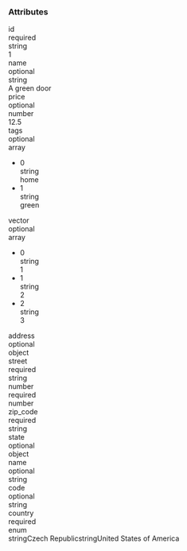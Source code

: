 <div class="attributes">
    <div class="attributesTitle">
        <h3 class="attributesTitleText">Attributes</h3></div>
    <div class="attributesList">
        <div class="attributeObject">
            <div class="attributeObjectMembers">
                <div class="attributeObjectMemberContainer">
                    <div class="attributeObjectMember isExpanded">
                        <div class="attributeObjectMemberToggle">
                            <div class="attributeToggle isExpanded"><span class="attributeToggleIcon"></span></div>
                        </div>
                        <div class="attributeObjectMemberKey">
                            <div class="attributeKey">id</div>
                        </div>
                        <div class="attributeObjectMemberRequirement">
                            <div class="attributeRequirement isRequired"><span class="attributeRequirementIcon"></span><span class="attributeRequirementTooltip"><div class="attributeTooltip"><span class="attributeTooltipText">required</span></div>
                            </span>
                        </div>
                    </div>
                    <div class="attributeObjectMemberDescription">
                        <noscript></noscript>
                    </div>
                    <div class="attributeObjectMemberType">
                        <div class="attributeType">string</div>
                    </div>
                    <div class="attributeObjectMemberValue">
                        <div class="attributeValue">1</div>
                    </div>
                </div>
            </div>
            <div class="attributeObjectMemberContainer">
                <div class="attributeObjectMember isExpanded">
                    <div class="attributeObjectMemberToggle">
                        <div class="attributeToggle isExpanded"><span class="attributeToggleIcon"></span></div>
                    </div>
                    <div class="attributeObjectMemberKey">
                        <div class="attributeKey">name</div>
                    </div>
                    <div class="attributeObjectMemberRequirement">
                        <div class="attributeRequirement isOptional"><span class="attributeRequirementIcon"></span><span class="attributeRequirementTooltip"><div class="attributeTooltip"><span class="attributeTooltipText">optional</span></div>
                        </span>
                    </div>
                </div>
                <div class="attributeObjectMemberDescription">
                    <noscript></noscript>
                </div>
                <div class="attributeObjectMemberType">
                    <div class="attributeType">string</div>
                </div>
                <div class="attributeObjectMemberValue">
                    <div class="attributeValue">A green door</div>
                </div>
            </div>
        </div>
        <div class="attributeObjectMemberContainer">
            <div class="attributeObjectMember isExpanded">
                <div class="attributeObjectMemberToggle">
                    <div class="attributeToggle isExpanded"><span class="attributeToggleIcon"></span></div>
                </div>
                <div class="attributeObjectMemberKey">
                    <div class="attributeKey">price</div>
                </div>
                <div class="attributeObjectMemberRequirement">
                    <div class="attributeRequirement isOptional"><span class="attributeRequirementIcon"></span><span class="attributeRequirementTooltip"><div class="attributeTooltip"><span class="attributeTooltipText">optional</span></div>
                    </span>
                </div>
            </div>
            <div class="attributeObjectMemberDescription">
                <noscript></noscript>
            </div>
            <div class="attributeObjectMemberType">
                <div class="attributeType">number</div>
            </div>
            <div class="attributeObjectMemberValue">
                <div class="attributeValue">12.5</div>
            </div>
        </div>
    </div>
    <div class="attributeObjectMemberContainer">
        <div class="attributeObjectMember isExpanded isExpandableCollapsible isArray">
            <div class="attributeObjectMemberToggle">
                <div class="attributeToggle isExpanded"><span class="attributeToggleIcon"></span></div>
            </div>
            <div class="attributeObjectMemberKey">
                <div class="attributeKey">tags</div>
            </div>
            <div class="attributeObjectMemberRequirement">
                <div class="attributeRequirement isOptional"><span class="attributeRequirementIcon"></span><span class="attributeRequirementTooltip"><div class="attributeTooltip"><span class="attributeTooltipText">optional</span></div>
                </span>
            </div>
        </div>
        <div class="attributeObjectMemberDescription">
            <noscript></noscript>
        </div>
        <div class="attributeObjectMemberType">
            <div class="attributeType">array</div>
        </div>
        <div class="attributeObjectMemberValue">
            <div class="attributeArray">
                <ul class="attributeArrayItems">
                    <li class="attributeArrayItemContainer">
                        <div class="attributeArrayItem isExpanded">
                            <div class="attributeArrayItemRow">
                                <div class="attributeArrayItemToggle">
                                    <div class="attributeToggle isExpanded"><span class="attributeToggleIcon"></span></div>
                                </div>
                                <div class="attributeArrayItemKey">
                                    <div class="attributeKey">0</div>
                                </div>
                                <div class="attributeArrayItemType">
                                    <div class="attributeType">string</div>
                                </div>
                                <div class="attributeArrayItemValue">
                                    <div class="attributeValue">home</div>
                                </div>
                            </div>
                            <div class="attributeArrayItemRow">
                                <div class="attributeArrayItemDescription">
                                    <noscript></noscript>
                                </div>
                            </div>
                        </div>
                    </li>
                    <li class="attributeArrayItemContainer">
                        <div class="attributeArrayItem isExpanded">
                            <div class="attributeArrayItemRow">
                                <div class="attributeArrayItemToggle">
                                    <div class="attributeToggle isExpanded"><span class="attributeToggleIcon"></span></div>
                                </div>
                                <div class="attributeArrayItemKey">
                                    <div class="attributeKey">1</div>
                                </div>
                                <div class="attributeArrayItemType">
                                    <div class="attributeType">string</div>
                                </div>
                                <div class="attributeArrayItemValue">
                                    <div class="attributeValue">green</div>
                                </div>
                            </div>
                            <div class="attributeArrayItemRow">
                                <div class="attributeArrayItemDescription">
                                    <noscript></noscript>
                                </div>
                            </div>
                        </div>
                    </li>
                </ul>
            </div>
        </div>
    </div>
</div>
<div class="attributeObjectMemberContainer">
    <div class="attributeObjectMember isExpanded isExpandableCollapsible isArray">
        <div class="attributeObjectMemberToggle">
            <div class="attributeToggle isExpanded"><span class="attributeToggleIcon"></span></div>
        </div>
        <div class="attributeObjectMemberKey">
            <div class="attributeKey">vector</div>
        </div>
        <div class="attributeObjectMemberRequirement">
            <div class="attributeRequirement isOptional"><span class="attributeRequirementIcon"></span><span class="attributeRequirementTooltip"><div class="attributeTooltip"><span class="attributeTooltipText">optional</span></div>
            </span>
        </div>
    </div>
    <div class="attributeObjectMemberDescription">
        <noscript></noscript>
    </div>
    <div class="attributeObjectMemberType">
        <div class="attributeType">array</div>
    </div>
    <div class="attributeObjectMemberValue">
        <div class="attributeArray">
            <ul class="attributeArrayItems">
                <li class="attributeArrayItemContainer">
                    <div class="attributeArrayItem isExpanded">
                        <div class="attributeArrayItemRow">
                            <div class="attributeArrayItemToggle">
                                <div class="attributeToggle isExpanded"><span class="attributeToggleIcon"></span></div>
                            </div>
                            <div class="attributeArrayItemKey">
                                <div class="attributeKey">0</div>
                            </div>
                            <div class="attributeArrayItemType">
                                <div class="attributeType">string</div>
                            </div>
                            <div class="attributeArrayItemValue">
                                <div class="attributeValue">1</div>
                            </div>
                        </div>
                        <div class="attributeArrayItemRow">
                            <div class="attributeArrayItemDescription">
                                <noscript></noscript>
                            </div>
                        </div>
                    </div>
                </li>
                <li class="attributeArrayItemContainer">
                    <div class="attributeArrayItem isExpanded">
                        <div class="attributeArrayItemRow">
                            <div class="attributeArrayItemToggle">
                                <div class="attributeToggle isExpanded"><span class="attributeToggleIcon"></span></div>
                            </div>
                            <div class="attributeArrayItemKey">
                                <div class="attributeKey">1</div>
                            </div>
                            <div class="attributeArrayItemType">
                                <div class="attributeType">string</div>
                            </div>
                            <div class="attributeArrayItemValue">
                                <div class="attributeValue">2</div>
                            </div>
                        </div>
                        <div class="attributeArrayItemRow">
                            <div class="attributeArrayItemDescription">
                                <noscript></noscript>
                            </div>
                        </div>
                    </div>
                </li>
                <li class="attributeArrayItemContainer">
                    <div class="attributeArrayItem isExpanded">
                        <div class="attributeArrayItemRow">
                            <div class="attributeArrayItemToggle">
                                <div class="attributeToggle isExpanded"><span class="attributeToggleIcon"></span></div>
                            </div>
                            <div class="attributeArrayItemKey">
                                <div class="attributeKey">2</div>
                            </div>
                            <div class="attributeArrayItemType">
                                <div class="attributeType">string</div>
                            </div>
                            <div class="attributeArrayItemValue">
                                <div class="attributeValue">3</div>
                            </div>
                        </div>
                        <div class="attributeArrayItemRow">
                            <div class="attributeArrayItemDescription">
                                <noscript></noscript>
                            </div>
                        </div>
                    </div>
                </li>
            </ul>
        </div>
    </div>
</div>
</div>
<div class="attributeObjectMemberContainer">
    <div class="attributeObjectMember isExpanded isExpandableCollapsible isObject">
        <div class="attributeObjectMemberToggle">
            <div class="attributeToggle isExpanded"><span class="attributeToggleIcon"></span></div>
        </div>
        <div class="attributeObjectMemberKey">
            <div class="attributeKey">address</div>
        </div>
        <div class="attributeObjectMemberRequirement">
            <div class="attributeRequirement isOptional"><span class="attributeRequirementIcon"></span><span class="attributeRequirementTooltip"><div class="attributeTooltip"><span class="attributeTooltipText">optional</span></div>
            </span>
        </div>
    </div>
    <div class="attributeObjectMemberDescription">
        <noscript></noscript>
    </div>
    <div class="attributeObjectMemberType">
        <div class="attributeType">object</div>
    </div>
    <div class="attributeObjectMemberValue">
        <div class="attributeObject">
            <div class="attributeObjectMembers">
                <div class="attributeObjectMemberContainer">
                    <div class="attributeObjectMember isExpanded">
                        <div class="attributeObjectMemberToggle">
                            <div class="attributeToggle isExpanded"><span class="attributeToggleIcon"></span></div>
                        </div>
                        <div class="attributeObjectMemberKey">
                            <div class="attributeKey">street</div>
                        </div>
                        <div class="attributeObjectMemberRequirement">
                            <div class="attributeRequirement isRequired"><span class="attributeRequirementIcon"></span><span class="attributeRequirementTooltip"><div class="attributeTooltip"><span class="attributeTooltipText">required</span></div>
                            </span>
                        </div>
                    </div>
                    <div class="attributeObjectMemberDescription">
                        <noscript></noscript>
                    </div>
                    <div class="attributeObjectMemberType">
                        <div class="attributeType">string</div>
                    </div>
                </div>
            </div>
            <div class="attributeObjectMemberContainer">
                <div class="attributeObjectMember isExpanded">
                    <div class="attributeObjectMemberToggle">
                        <div class="attributeToggle isExpanded"><span class="attributeToggleIcon"></span></div>
                    </div>
                    <div class="attributeObjectMemberKey">
                        <div class="attributeKey">number</div>
                    </div>
                    <div class="attributeObjectMemberRequirement">
                        <div class="attributeRequirement isRequired"><span class="attributeRequirementIcon"></span><span class="attributeRequirementTooltip"><div class="attributeTooltip"><span class="attributeTooltipText">required</span></div>
                        </span>
                    </div>
                </div>
                <div class="attributeObjectMemberDescription">
                    <noscript></noscript>
                </div>
                <div class="attributeObjectMemberType">
                    <div class="attributeType">number</div>
                </div>
            </div>
        </div>
        <div class="attributeObjectMemberContainer">
            <div class="attributeObjectMember isExpanded">
                <div class="attributeObjectMemberToggle">
                    <div class="attributeToggle isExpanded"><span class="attributeToggleIcon"></span></div>
                </div>
                <div class="attributeObjectMemberKey">
                    <div class="attributeKey">zip_code</div>
                </div>
                <div class="attributeObjectMemberRequirement">
                    <div class="attributeRequirement isRequired"><span class="attributeRequirementIcon"></span><span class="attributeRequirementTooltip"><div class="attributeTooltip"><span class="attributeTooltipText">required</span></div>
                    </span>
                </div>
            </div>
            <div class="attributeObjectMemberDescription">
                <noscript></noscript>
            </div>
            <div class="attributeObjectMemberType">
                <div class="attributeType">string</div>
            </div>
        </div>
    </div>
    <div class="attributeObjectMemberContainer">
        <div class="attributeObjectMember isExpanded isExpandableCollapsible isObject">
            <div class="attributeObjectMemberToggle">
                <div class="attributeToggle isExpanded"><span class="attributeToggleIcon"></span></div>
            </div>
            <div class="attributeObjectMemberKey">
                <div class="attributeKey">state</div>
            </div>
            <div class="attributeObjectMemberRequirement">
                <div class="attributeRequirement isOptional"><span class="attributeRequirementIcon"></span><span class="attributeRequirementTooltip"><div class="attributeTooltip"><span class="attributeTooltipText">optional</span></div>
                </span>
            </div>
        </div>
        <div class="attributeObjectMemberDescription">
            <noscript></noscript>
        </div>
        <div class="attributeObjectMemberType">
            <div class="attributeType">object</div>
        </div>
        <div class="attributeObjectMemberValue">
            <div class="attributeObject">
                <div class="attributeObjectMembers">
                    <div class="attributeObjectMemberContainer">
                        <div class="attributeObjectMember isExpanded">
                            <div class="attributeObjectMemberToggle">
                                <div class="attributeToggle isExpanded"><span class="attributeToggleIcon"></span></div>
                            </div>
                            <div class="attributeObjectMemberKey">
                                <div class="attributeKey">name</div>
                            </div>
                            <div class="attributeObjectMemberRequirement">
                                <div class="attributeRequirement isOptional"><span class="attributeRequirementIcon"></span><span class="attributeRequirementTooltip"><div class="attributeTooltip"><span class="attributeTooltipText">optional</span></div>
                                </span>
                            </div>
                        </div>
                        <div class="attributeObjectMemberDescription">
                            <noscript></noscript>
                        </div>
                        <div class="attributeObjectMemberType">
                            <div class="attributeType">string</div>
                        </div>
                    </div>
                </div>
                <div class="attributeObjectMemberContainer">
                    <div class="attributeObjectMember isExpanded">
                        <div class="attributeObjectMemberToggle">
                            <div class="attributeToggle isExpanded"><span class="attributeToggleIcon"></span></div>
                        </div>
                        <div class="attributeObjectMemberKey">
                            <div class="attributeKey">code</div>
                        </div>
                        <div class="attributeObjectMemberRequirement">
                            <div class="attributeRequirement isOptional"><span class="attributeRequirementIcon"></span><span class="attributeRequirementTooltip"><div class="attributeTooltip"><span class="attributeTooltipText">optional</span></div>
                            </span>
                        </div>
                    </div>
                    <div class="attributeObjectMemberDescription">
                        <noscript></noscript>
                    </div>
                    <div class="attributeObjectMemberType">
                        <div class="attributeType">string</div>
                    </div>
                </div>
            </div>
        </div>
    </div>
</div>
</div>
</div>
<div class="attributeObjectMemberContainer">
    <div class="attributeObjectMember isExpanded">
        <div class="attributeObjectMemberToggle">
            <div class="attributeToggle isExpanded"><span class="attributeToggleIcon"></span></div>
        </div>
        <div class="attributeObjectMemberKey">
            <div class="attributeKey">country</div>
        </div>
        <div class="attributeObjectMemberRequirement">
            <div class="attributeRequirement isRequired"><span class="attributeRequirementIcon"></span><span class="attributeRequirementTooltip"><div class="attributeTooltip"><span class="attributeTooltipText">required</span></div>
            </span>
        </div>
    </div>
    <div class="attributeObjectMemberDescription">
        <noscript></noscript>
    </div>
    <div class="attributeObjectMemberType">
        <div class="attributeType">enum</div>
    </div>
    <div class="attributeObjectMemberValue">
        <div class="attributeValue">stringCzech RepublicstringUnited States of America</div>
    </div>
</div>
</div>
</div>
</div>
</div>
</div>
</div>
</div>
</div>
</div>
</div>